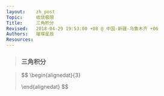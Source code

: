 ```yaml
---
layout:    zh_post
Topic:     收敛极限
Title:     三角积分
Revised:   2018-04-29 19:53:00 +08 @ 中国-新疆-乌鲁木齐 +06
Authors:   璀璨星辰
Resources:
---
```


> ### 三角积分

> $$
> \begin{alignedat}{3}
>
> \end{alignedat}
> $$
>